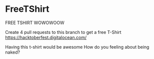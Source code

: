 # FreeTShirt
FREE TSHIRT WOWOWOOW

Create 4 pull requests to this branch to get a free T-Shirt
https://hacktoberfest.digitalocean.com/

Having this t-shirt would be awesome 
How do you feeling about being naked?
